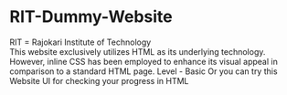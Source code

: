 # RIT-Dummy-Website
RIT = Rajokari Institute of Technology 
<br>This website exclusively utilizes HTML as its underlying technology. However, inline CSS has been employed to enhance its visual appeal in comparison to a standard HTML page.
Level - Basic
Or you can try this Website UI for checking your progress in HTML
